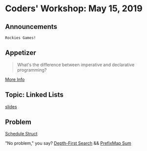 # Coders' Workshop: May 15, 2019

## Announcements

    Rockies Games!
  
## Appetizer

> What's the difference between imperative and declarative programming?

[More Info](https://github.com/bry-an/data-structures-algorithms/blob/master/concepts/imperativeVsDeclaritive.md)

## Topic: Linked Lists

[slides](https://slides.com/bbyunis/coder-s-workshop-2-5-7)

## Problem

[Schedule Struct](https://github.com/andy-young/Coders-Workshop/blob/master/Coding-Challenges/subscriberStruct/subscriberStruct.md)

"No problem," you say?
[Depth-First Search](https://github.com/andy-young/Coders-Workshop/blob/master/Coding-Challenges/depthFirstSearch/depthFirstSearch.js) && [PrefixMap Sum](https://github.com/andy-young/Coders-Workshop/blob/master/Coding-Challenges/prefixMapSum/prefixMapSum.md)
